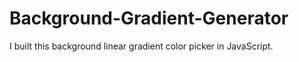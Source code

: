 # Background-Gradient-Generator
I built this background linear gradient color picker in JavaScript.

